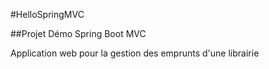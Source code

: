 #HelloSpringMVC

##Projet Démo Spring Boot MVC

Application web pour la gestion des emprunts d'une librairie 
